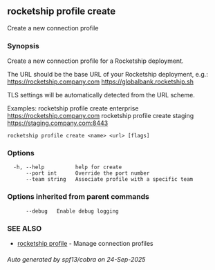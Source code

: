 ## rocketship profile create

Create a new connection profile

### Synopsis

Create a new connection profile for a Rocketship deployment.

The URL should be the base URL of your Rocketship deployment, e.g.:
  https://rocketship.company.com
  https://globalbank.rocketship.sh

TLS settings will be automatically detected from the URL scheme.

Examples:
  rocketship profile create enterprise https://rocketship.company.com
  rocketship profile create staging https://staging.company.com:8443

```
rocketship profile create <name> <url> [flags]
```

### Options

```
  -h, --help          help for create
      --port int      Override the port number
      --team string   Associate profile with a specific team
```

### Options inherited from parent commands

```
      --debug   Enable debug logging
```

### SEE ALSO

* [rocketship profile](rocketship_profile.md)	 - Manage connection profiles

###### Auto generated by spf13/cobra on 24-Sep-2025
